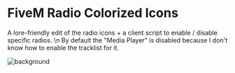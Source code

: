 # FiveM Radio Colorized Icons

A lore-friendly edit of the radio icons + a client script to enable / disable specific radios. \n
By default the "Media Player" is disabled because I don't know how to enable the tracklist for it.

![background](https://github.com/Weilher/fivem_radio_colorized_icons/assets/82490121/af51b998-3308-42bf-a761-ecb08bdae974)
